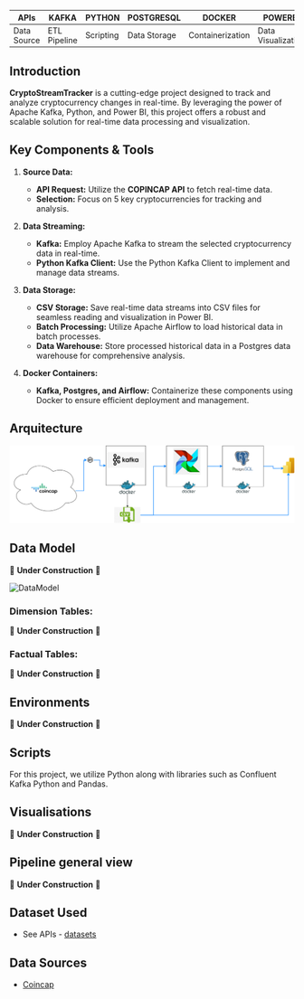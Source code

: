 | APIs | KAFKA | PYTHON | POSTGRESQL | DOCKER | POWERBI |
|---|---|---|---|---|---| 
| Data Source | ETL Pipeline | Scripting | Data Storage | Containerization | Data Visualization |

## Introduction

**CryptoStreamTracker** is a cutting-edge project designed to track and analyze cryptocurrency changes in real-time. By leveraging the power of Apache Kafka, Python, and Power BI, this project offers a robust and scalable solution for real-time data processing and visualization.

## Key Components & Tools

1. **Source Data:**
   - **API Request:** Utilize the **COPINCAP API** to fetch real-time data.
   - **Selection:** Focus on 5 key cryptocurrencies for tracking and analysis.

2. **Data Streaming:**
   - **Kafka:** Employ Apache Kafka to stream the selected cryptocurrency data in real-time.
   - **Python Kafka Client:** Use the Python Kafka Client to implement and manage data streams.

3. **Data Storage:**
   - **CSV Storage:** Save real-time data streams into CSV files for seamless reading and visualization in Power BI.
   - **Batch Processing:** Utilize Apache Airflow to load historical data in batch processes.
   - **Data Warehouse:** Store processed historical data in a Postgres data warehouse for comprehensive analysis.

4. **Docker Containers:**
   - **Kafka, Postgres, and Airflow:** Containerize these components using Docker to ensure efficient deployment and management.


## Arquitecture
![Arquitecture](assets/img/Arquitecture.png)


## Data Model
🚧 **Under Construction** 🚧

![DataModel](assets/img/pending.png)

### Dimension Tables:
🚧 **Under Construction** 🚧

### Factual Tables:
🚧 **Under Construction** 🚧

## Environments
🚧 **Under Construction** 🚧


## Scripts
For this project, we utilize Python along with libraries such as Confluent Kafka Python and Pandas.


## Visualisations
🚧 **Under Construction** 🚧


## Pipeline general view
🚧 **Under Construction** 🚧


## Dataset Used
*  See APIs - [datasets](https://docs.coincap.io/)

## Data Sources
- [Coincap](https://coincap.io/)

